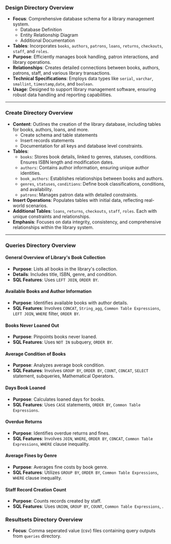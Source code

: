 

### Design Directory Overview

- **Focus**: Comprehensive database schema for a library management system.
    - Database Definition
    - Entity Relationship Diagram
    - Additional Documentation
- **Tables**: Incorporates `books`, `authors`, `patrons`, `loans`, `returns`, `checkouts`, `staff`, and `roles`.
- **Purpose**: Efficiently manages book handling, patron interactions, and library operations.
- **Relationships**: Creates detailed connections between books, authors, patrons, staff, and various library transactions.
- **Technical Specifications**: Employs data types like `serial`, `varchar`, `smallint`, `timestamp`,`date`, and `boolean`.
- **Usage**: Designed to support library management software, ensuring robust data handling and reporting capabilities.

---

### Create Directory Overview

- **Content**: Outlines the creation of the library database, including tables for books, authors, loans, and more.
    - Create schema and table statements
    - Insert records statements
    - Documentation for all keys and database level constraints.     
- **Tables**: 
  - `books`: Stores book details, linked to genres, statuses, conditions. Ensures ISBN length and modification dates.
  - `authors`: Contains author information, ensuring unique author identities.
  - `book_authors`: Establishes relationships between books and authors.
  - `genres`, `statuses`, `conditions`: Define book classifications, conditions, and availability.
  - `patrons`: Manages patron data with detailed constraints.
- **Insert Operations**: Populates tables with initial data, reflecting real-world scenarios.
- **Additional Tables**: `loans`, `returns`, `checkouts`, `staff`, `roles`. Each with unique constraints and relationships.
- **Emphasis**: Focuses on data integrity, consistency, and comprehensive relationships within the library system.

---

### Queries Directory Overview

#### General Overview of Library's Book Collection
- **Purpose**: Lists all books in the library's collection.
- **Details**: Includes title, ISBN, genre, and condition.
- **SQL Features**: Uses `LEFT JOIN`, `ORDER BY`.

#### Available Books and Author Information
- **Purpose**: Identifies available books with author details.
- **SQL Features**: Involves `CONCAT`, `String_agg`, `Common Table Expressions`, `LEFT JOIN`, `WHERE` filter, `ORDER BY`.

#### Books Never Loaned Out
- **Purpose**: Pinpoints books never loaned.
- **SQL Features**: Uses `NOT IN` subquery, `ORDER BY`.

#### Average Condition of Books
- **Purpose**: Analyzes average book condition.
- **SQL Features**: Involves `GROUP BY`, `ORDER BY`, `COUNT`, `CONCAT`, `SELECT` statement, subqueries, Mathematical Operators.

#### Days Book Loaned
- **Purpose**: Calculates loaned days for books.
- **SQL Features**: Uses `CASE` statements, `ORDER BY`, `Common Table Expressions`.

#### Overdue Returns
- **Purpose**: Identifies overdue returns and fines.
- **SQL Features**: Involves `JOIN`, `WHERE`, `ORDER BY`, `CONCAT`, `Common Table Expressions`, `WHERE` clause inequality.

#### Average Fines by Genre
- **Purpose**: Averages fine costs by book genre.
- **SQL Features**: Utilizes `GROUP BY`, `ORDER BY`, `Common Table Expressions`, `WHERE` clause inequality.

#### Staff Record Creation Count
- **Purpose**: Counts records created by staff.
- **SQL Features**: Uses `UNION`, `GROUP BY`, `COUNT`, `Common Table Expressions`, .

### Resultsets Directory Overview

- **Focus**: Comma seperated value (csv) files containing query outputs from `queries` directory.


